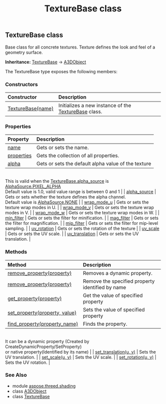 ﻿---
title: TextureBase class
second_title: Aspose.3D for Python via .NET API References
description: 
type: docs
weight: 90
url: /python-net/aspose.threed.shading/texturebase/
is_root: false
---

## TextureBase class

Base class for all concrete textures.
Texture defines the look and feel of a geometry surface.



**Inheritance:** [TextureBase](/3d/python-net/aspose.threed.shading/texturebase) → 
[A3DObject](/3d/python-net/aspose.threed/a3dobject)



The TextureBase type exposes the following members:

### Constructors
| Constructor | Description |
| :- | :- |
| [TextureBase(name)](/3d/python-net/aspose.threed.shading/texturebase/__init__/#str) | Initializes a new instance of the [TextureBase](/3d/python-net/aspose.threed.shading/texturebase) class. |


### Properties
| Property | Description |
| :- | :- |
| [name](/3d/python-net/aspose.threed.shading/texturebase/name) | Gets or sets the name. |
| [properties](/3d/python-net/aspose.threed.shading/texturebase/properties) | Gets the collection of all properties. |
| [alpha](/3d/python-net/aspose.threed.shading/texturebase/alpha) | Gets or sets the default alpha value of the texture<br/>This is valid when the [TextureBase.alpha_source](/3d/python-net/aspose.threed.shading/texturebase#alpha_source) is [AlphaSource.PIXEL_ALPHA](/3d/python-net/aspose.threed.shading/alphasource#PIXEL_ALPHA)<br/>Default value is 1.0, valid value range is between 0 and 1 |
| [alpha_source](/3d/python-net/aspose.threed.shading/texturebase/alpha_source) | Gets or sets whether the texture defines the alpha channel.<br/>Default value is [AlphaSource.NONE](/3d/python-net/aspose.threed.shading/alphasource#NONE) |
| [wrap_mode_u](/3d/python-net/aspose.threed.shading/texturebase/wrap_mode_u) | Gets or sets the texture wrap modes in U. |
| [wrap_mode_v](/3d/python-net/aspose.threed.shading/texturebase/wrap_mode_v) | Gets or sets the texture wrap modes in V. |
| [wrap_mode_w](/3d/python-net/aspose.threed.shading/texturebase/wrap_mode_w) | Gets or sets the texture wrap modes in W. |
| [min_filter](/3d/python-net/aspose.threed.shading/texturebase/min_filter) | Gets or sets the filter for minification. |
| [mag_filter](/3d/python-net/aspose.threed.shading/texturebase/mag_filter) | Gets or sets the filter for magnification. |
| [mip_filter](/3d/python-net/aspose.threed.shading/texturebase/mip_filter) | Gets or sets the filter for mip-level sampling. |
| [uv_rotation](/3d/python-net/aspose.threed.shading/texturebase/uv_rotation) | Gets or sets the rotation of the texture |
| [uv_scale](/3d/python-net/aspose.threed.shading/texturebase/uv_scale) | Gets or sets the UV scale. |
| [uv_translation](/3d/python-net/aspose.threed.shading/texturebase/uv_translation) | Gets or sets the UV translation. |


### Methods
| Method | Description |
| :- | :- |
| [remove_property(property)](/3d/python-net/aspose.threed.shading/texturebase/remove_property/#Property) | Removes a dynamic property. |
| [remove_property(property)](/3d/python-net/aspose.threed.shading/texturebase/remove_property/#str) | Remove the specified property identified by name |
| [get_property(property)](/3d/python-net/aspose.threed.shading/texturebase/get_property/#str) | Get the value of specified property |
| [set_property(property, value)](/3d/python-net/aspose.threed.shading/texturebase/set_property/#str-any) | Sets the value of specified property |
| [find_property(property_name)](/3d/python-net/aspose.threed.shading/texturebase/find_property/#str) | Finds the property.<br/>It can be a dynamic property (Created by CreateDynamicProperty/SetProperty) <br/>or native property(Identified by its name) |
| [set_translation(u, v)](/3d/python-net/aspose.threed.shading/texturebase/set_translation/#float-float) | Sets the UV translation. |
| [set_scale(u, v)](/3d/python-net/aspose.threed.shading/texturebase/set_scale/#float-float) | Sets the UV scale. |
| [set_rotation(u, v)](/3d/python-net/aspose.threed.shading/texturebase/set_rotation/#float-float) | Sets the UV rotation. |



### See Also
* module [aspose.threed.shading](..)
* class [A3DObject](/3d/python-net/aspose.threed/a3dobject)
* class [TextureBase](/3d/python-net/aspose.threed.shading/texturebase)
